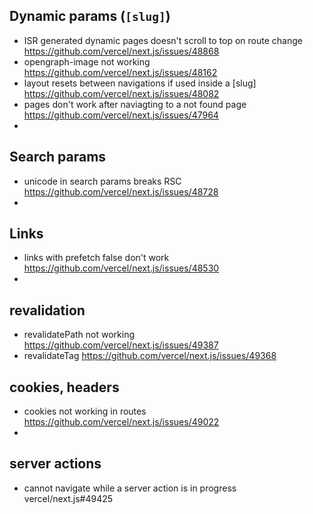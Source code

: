 
## Dynamic params (`[slug]`)

- ISR generated dynamic pages doesn't scroll to top on route change https://github.com/vercel/next.js/issues/48868
- opengraph-image not working https://github.com/vercel/next.js/issues/48162
- layout resets between navigations if used inside a [slug] https://github.com/vercel/next.js/issues/48082
- pages don't work after naviagting to a not found page https://github.com/vercel/next.js/issues/47964
- 


## Search params
- unicode in search params breaks RSC https://github.com/vercel/next.js/issues/48728
- 

## Links

- links with prefetch false don't work https://github.com/vercel/next.js/issues/48530
- 

## revalidation

- revalidatePath not working https://github.com/vercel/next.js/issues/49387
- revalidateTag https://github.com/vercel/next.js/issues/49368

## cookies, headers

- cookies not working in routes https://github.com/vercel/next.js/issues/49022
- 

## server actions

- cannot navigate while a server action is in progress vercel/next.js#49425
